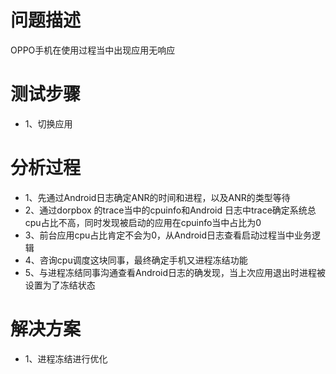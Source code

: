 # 问题描述

OPPO手机在使用过程当中出现应用无响应

# 测试步骤

* 1、切换应用


# 分析过程

* 1、先通过Android日志确定ANR的时间和进程，以及ANR的类型等待
* 2、通过dorpbox 的trace当中的cpuinfo和Android 日志中trace确定系统总cpu占比不高，同时发现被启动的应用在cpuinfo当中占比为0
* 3、前台应用cpu占比肯定不会为0，从Android日志查看启动过程当中业务逻辑
* 4、咨询cpu调度这块同事，最终确定手机又进程冻结功能
* 5、与进程冻结同事沟通查看Android日志的确发现，当上次应用退出时进程被设置为了冻结状态


# 解决方案

* 1、进程冻结进行优化